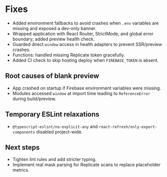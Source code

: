 # Fixes

- Added environment fallbacks to avoid crashes when `.env` variables are missing and exposed a dev-only banner.
- Wrapped application with React Router, StrictMode, and global error boundary; added preview health check.
- Guarded direct `window` access in health adapters to prevent SSR/preview crashes.
- Functions: handled missing Replicate token gracefully.
- Added CI check to skip hosting deploy when `FIREBASE_TOKEN` is absent.

## Root causes of blank preview
- App crashed on startup if Firebase environment variables were missing.
- Modules accessed `window` at import time leading to `ReferenceError` during build/preview.

## Temporary ESLint relaxations
- `@typescript-eslint/no-explicit-any` and `react-refresh/only-export-components` disabled project-wide.

## Next steps
- Tighten lint rules and add stricter typing.
- Implement real mask parsing for Replicate scans to replace placeholder metrics.
